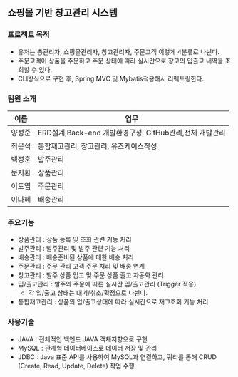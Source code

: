 
<h2>쇼핑몰 기반 창고관리 시스템</h2>

<h3>프로젝트 목적</h3>
<ul>
<li>유저는 총관리자, 쇼핑몰관리자, 창고관리자, 주문고객 이렇게 4분류로 나뉜다.</li>
<li>주문고객이 상품을 주문하고 주문 상태에 따라 실시간으로 창고의 입출고 내역을 조회할 수 있다.</li>
<li>CLI방식으로 구현 후, Spring MVC 및 Mybatis적용해서 리펙토링한다. </li>
</ul>
<h3>팀원 소개</h3>

| 이름 |                                                                      업무 |
| --- | --- |
| 양성준  | ERD설계,Back-end 개발환경구성, GitHub관리,전체 개발관리  |
| 최문석  | 통합재고관리, 창고관리, 유즈케이스작성  |
| 백정훈 | 발주관리 |
| 문지환 | 상품관리 |
| 이도엽 | 주문관리 |
| 이다혜 | 배송관리 |

<h3>주요기능</h3>

- 상품관리 : 상품 등록 및 조회 관련 기능 처리
- 발주관리 : 발주관리 및 발주 관련 기능 처리
- 배송관리 : 배송준비된 상품에 대한 배송 처리
- 주문관리 : 주문 관리 고객 주문 처리 및 배송 연계
- 창고관리 : 발주 상품 입고 및 주문 상품 출고 자동화 관리
- 입/출고관리 : 발주와 주문에 따른 실시간 입/출고관리 (Trigger 적용)
  - 각 입/출고 상태는 대기/취소/확정으로 나뉜다.
- 통합재고관리 : 상품의 입/출고상태에 따라 실시간으로 재고조회 기능 처리

### 사용기술

- JAVA : 전체적인 백엔드 JAVA 객체지향으로 구현
- MySQL : 관계형 데이터베이스로 데이터 저장 및 관리
- JDBC : Java 표준 API를 사용하여 MySQL과 연결하고, 쿼리를 통해 CRUD (Create, Read, Update, Delete) 작업 수행


